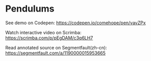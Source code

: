 # Pendulums

See demo on Codepen: https://codepen.io/comehope/pen/vavZPx

Watch interactive video on Scrimba: https://scrimba.com/p/pEgDAM/c3q6LH7

Read annotated source on Segmentfault(zh-cn): https://segmentfault.com/a/1190000015953665